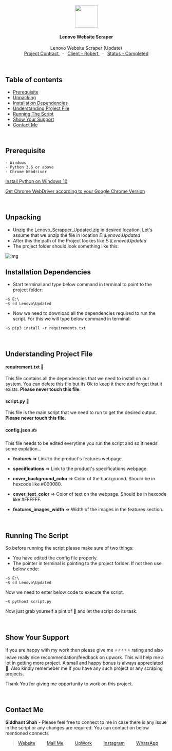 
<p align="center">
    <img src="https://user-images.githubusercontent.com/59141234/93002341-ff261d00-f553-11ea-874d-19ab5cb1068f.png" height="70px" />
</p>
<h4 align="center">
    Lenovo Website Scraper
</h4>
<p align="center">
    Lenovo Website Scraper (Update)
    <br />
    <a href="https://www.upwork.com/ab/f/contracts/26083212">
        Project Contract
    </a>
    &nbsp;&nbsp;·&nbsp;&nbsp;
    <a href="#">
        Client - Robert
    </a>
    &nbsp;&nbsp;·&nbsp;&nbsp;
    <a href="#">
        Status - Completed
    </a>
</p>

<br />

<!-- Details of Content -->
## Table of contents

 * [Prerequisite](#Prerequisite)
 * [Unpacking](#Unpacking)
 * [Installation Dependencies](#Installation-Dependencies)
 * [Understanding Project File](#Understanding-Project-File)
 * [Running The Script](#Running-The-Script)
 * [Show Your Support](#Show-Your-Support)
 * [Contact Me](#Contact-Me)

<br />

<!-- Prerequisite -->
## Prerequisite
    - Windows
    - Python 3.6 or above 
    - Chrome Webdriver

[Install Python on Windows 10](https://phoenixnap.com/kb/how-to-install-python-3-windows)

[Get Chrome WebDriver according to your Google Chrome Version](https://chromedriver.chromium.org/downloads)

<br />

<!-- Unpacking -->
## Unpacking
 - Unzip the Lenovo_Scrapper_Updated.zip in desired location. Let's assume that we unzip the file in location *E:\Lenovo\Updated*
 - After this the path of the Project lookes like *E:\Lenovo\Updated*
 - The project folder should look something like this:

 ![img](https://user-images.githubusercontent.com/59141234/105473262-ec221700-5cc2-11eb-889d-1e9483bb9b58.png)


<!-- Instalation -->
## Installation Dependencies
 - Start terminal and type below command in terminal to point to the project folder:

 ```
 ~$ E:\
 ~$ cd Lenovo\Updated
 ```

 - Now we need to download all the dependencies required to run the script. For this we will type below command in terminal:

 ```
 ~$ pip3 install -r requirements.txt
 ```

<br />

<!-- Understanding File -->
## Understanding Project File

#### requirement.txt 🚫
This file contains all the dependencies that we need to install on our system. You can delete this file but its Ok to keep it there and forget that it exists. **Please never touch this file**.

#### script.py 🚫
This file is the main script that we need to run to get the desired output. **Please never touch this file**.

#### config.json ✍️
This file needs to be edited everytime you run the script and so it needs some explation...

 - **features** => Link to the product's features webpage.

 - **specifications** => Link to the product's specifications webpage.
 - **cover_background_color** =>  Color of the background. Should be in hexcode like #000080.
 - **cover_text_color** =>  Color of text on the webpage. Should be in hexcode like #FFFFFF.
 - **features_images_width** =>  Width of the images in the features section.

<br />

<!-- Running the script -->
## Running The Script
 So before running the script please make sure of two things:

 - You have edited the config file properly.
 - The pointer in terminal is pointing to the project forlder. If not then use below code:

 ```
 ~$ E:\
 ~$ cd Lenovo\Updated
 ```

Now we need to enter below code to execute the script.

```
~$ python3 script.py
```

Now just grab yourself a pint of 🍺 and let the script do its task.

<br />

<!-- Asking for Supports -->
## Show Your Support
If you are happy with my work then please give me :star::star::star::star::star: rating and also leave really nice recommendation/feedback on upwork. This will help me a lot in getting more project. A small and happy bonus is always appreciated 🤩. Also kindly rememeber me if you have any such project or any scraping projects. <p />Thank You for giving me opportunity to work on this project.


<br />

<!-- Displaying message about me -->
## Contact Me

**Siddhant Shah** - Please feel free to connect to me in case there is any issue in the script or any changes are required. You can contact on below mentioned connects

> [Website](https://gist.github.com/siddhantshah1986 "My Website")
&emsp;&emsp;
[Mail Me](mailto:siddhant.shah.1986@gmail.com "siddhant.shah.1986@gmail.com")
&emsp;&emsp;
[UpWork](https://www.upwork.com/fl/geekysid "Upwork")
&emsp;&emsp;
[Instagram](https://www.instagram.com/siddhantshah39 "Instagram")
&emsp;&emsp;
[WhatsApp](https://api.whatsapp.com/send?phone=+918584852091 "WhatsApp")
